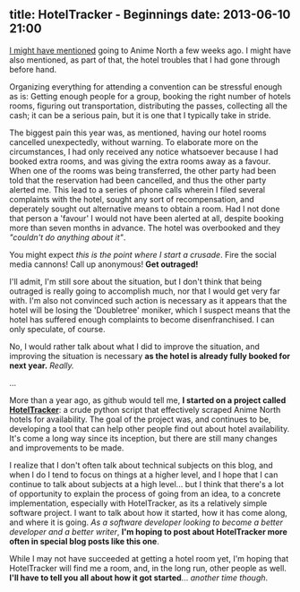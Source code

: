 title: HotelTracker - Beginnings
date: 2013-06-10 21:00
---

[I might have mentioned](/2013/05/22/why-you-shouldnt-have-a-bad-time/) going to Anime North a few weeks ago. I might have also mentioned, as part of that, the hotel troubles that I had gone through before hand.

Organizing everything for attending a convention can be stressful enough as is: Getting enough people for a group, booking the right number of hotels rooms, figuring out transportation, distributing the passes, collecting all the cash; it can be a serious pain, but it is one that I typically take in stride.

The biggest pain this year was, as mentioned, having our hotel rooms cancelled unexpectedly, without warning. To elaborate more on the circumstances, I had only received any notice whatsoever because I had booked extra rooms, and was giving the extra rooms away as a favour. When one of the rooms was being transferred, the other party had been told that the reservation had been cancelled, and thus the other party alerted me. This lead to a series of phone calls wherein I filed several complaints with the hotel, sought any sort of recompensation, and deperately sought out alternative means to obtain a room. Had I not done that person a 'favour' I would not have been alerted at all, despite booking more than seven months in advance. The hotel was overbooked and they *"couldn't do anything about it"*.

You might expect *this is the point where I start a crusade*. Fire the social media cannons! Call up anonymous! **Get outraged!**

I'll admit, I'm still sore about the situation, but I don't think that being outraged is really going to accomplish much, nor that I would get very far with. I'm also not convinced such action is necessary as it appears that the hotel will be losing the 'Doubletree' moniker, which I suspect means that the hotel has suffered enough complaints to become disenfranchised. I can only speculate, of course.

No, I would rather talk about what I did to improve the situation, and improving the situation is necessary **as the hotel is already fully booked for next year.** *Really.*

...

More than a year ago, as github would tell me, **I started on a project called [HotelTracker](https://github.com/nt3rp/HotelTracker)**: a crude python script that effectively scraped Anime North hotels for availability. The goal of the project was, and continues to be, developing a tool that can help other people find out about hotel availability. It's come a long way since its inception, but there are still many changes and improvements to be made.

I realize that I don't often talk about technical subjects on this blog, and when I do I tend to focus on things at a higher level, and I hope that I can continue to talk about subjects at a high level... but I think that there's a lot of opportunity to explain the process of going from an idea, to a concrete implementation, especially with HotelTracker, as its a relatively simple software project. I want to talk about how it started, how it has come along, and where it is going. *As a software developer looking to become a better developer and a better writer*, **I'm hoping to post about HotelTracker more often in special blog posts like this one**.

While I may not have succeeded at getting a hotel room yet, I'm hoping that HotelTracker will find me a room, and, in the long run, other people as well. **I'll have to tell you all about how it got started**... *another time though*.
